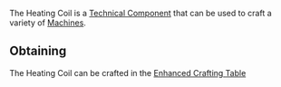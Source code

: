 The Heating Coil is a [Technical Component](https://github.com/Slimefun/Slimefun4/wiki/Technical-Components) that can be used to craft a variety of [Machines](https://github.com/Slimefun/Slimefun4/wiki/Electric-Machines).

## Obtaining

The Heating Coil can be crafted in the [Enhanced Crafting Table](https://github.com/Slimefun/Slimefun4/wiki/Enhanced-Crafting-Table)
